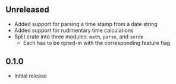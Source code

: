 Unreleased
----------
- Added support for parsing a time stamp from a date string
- Added support for rudimentary time calculations
- Split crate into three modules: `math`, `parse`, and `serde`
  - Each has to be opted-in with the corresponding feature flag


0.1.0
-----
- Initial release
